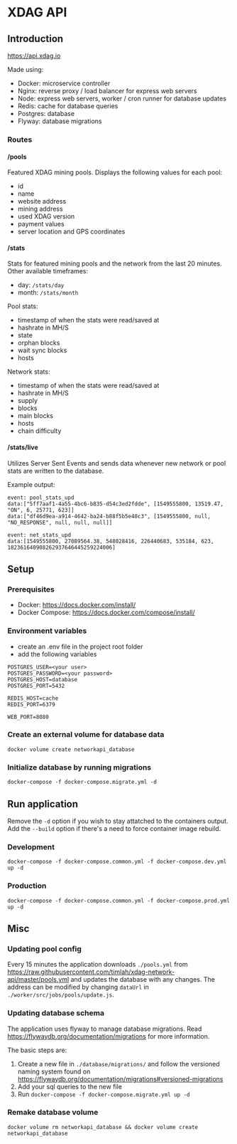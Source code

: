 # XDAG API

## Introduction

https://api.xdag.io

Made using:
- Docker: microservice controller
- Nginx: reverse proxy / load balancer for express web servers
- Node: express web servers, worker / cron runner for database updates
- Redis: cache for database queries
- Postgres: database
- Flyway: database migrations

### Routes

#### /pools

Featured XDAG mining pools. Displays the following values for each pool:

- id
- name
- website address
- mining address
- used XDAG version
- payment values
- server location and GPS coordinates

#### /stats

Stats for featured mining pools and the network from the last 20 minutes. 
Other available timeframes: 
- day: `/stats/day`
- month: `/stats/month`

Pool stats: 
- timestamp of when the stats were read/saved at
- hashrate in MH/S
- state
- orphan blocks
- wait sync blocks
- hosts

Network stats: 
- timestamp of when the stats were read/saved at
- hashrate in MH/S
- supply 
- blocks
- main blocks
- hosts
- chain difficulty

#### /stats/live

Utilizes Server Sent Events and sends data whenever new network or pool stats are written to the database.

Example output:
```
event: pool_stats_upd
data:["5ff7aaf1-4a55-4bc6-b835-d54c3ed2fdde", [1549555800, 13519.47, "ON", 6, 25771, 623]]
data:["df46d9ea-a914-4642-ba24-b88f5b5e40c3", [1549555800, null, "NO_RESPONSE", null, null, null]]

event: net_stats_upd
data:[1549555800, 27089564.38, 548028416, 226440683, 535184, 623, 182361640908262937646445259224006]
```

## Setup

### Prerequisites
- Docker: https://docs.docker.com/install/
- Docker Compose: https://docs.docker.com/compose/install/

### Environment variables

- create an .env file in the project root folder
- add the following variables

```
POSTGRES_USER=<your user>
POSTGRES_PASSWORD=<your password>
POSTGRES_HOST=database
POSTGRES_PORT=5432

REDIS_HOST=cache
REDIS_PORT=6379

WEB_PORT=8080
```

### Create an external volume for database data

```
docker volume create networkapi_database
```

### Initialize database by running migrations

```
docker-compose -f docker-compose.migrate.yml -d
```

## Run application
Remove the `-d` option if you wish to stay attatched to the containers output. 
Add the `--build` option if there's a need to force container image rebuild.

### Development

```
docker-compose -f docker-compose.common.yml -f docker-compose.dev.yml up -d
```

### Production

```
docker-compose -f docker-compose.common.yml -f docker-compose.prod.yml up -d
```

## Misc

### Updating pool config

Every 15 minutes the application downloads `./pools.yml` from https://raw.githubusercontent.com/timlah/xdag-network-api/master/pools.yml and updates the database with any changes. The address can be modified by changing `dataUrl` in `./worker/src/jobs/pools/update.js`.

### Updating database schema

The application uses flyway to manage database migrations. Read https://flywaydb.org/documentation/migrations for more information.

The basic steps are:
1. Create a new file in `./database/migrations/` and follow the versioned naming system found on https://flywaydb.org/documentation/migrations#versioned-migrations
2. Add your sql queries to the new file
3. Run `docker-compose -f docker-compose.migrate.yml up -d`

### Remake database volume

```
docker volume rm networkapi_database && docker volume create networkapi_database
```

